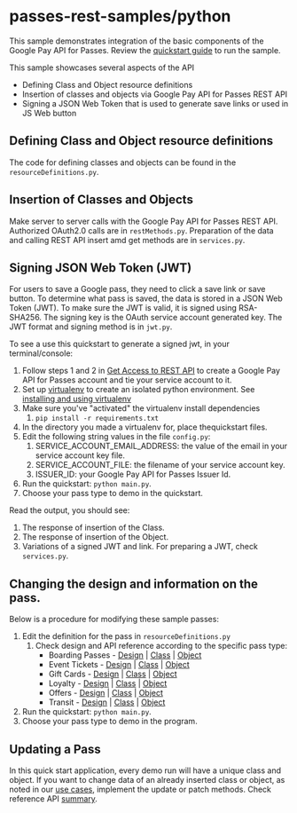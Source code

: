 passes-rest-samples/python
==========================

This sample demonstrates integration of the basic components of the Google Pay API for Passes.  Review the [quickstart guide](https://developers.google.com/pay/save/samples/quickstart-python) to run the sample.

This sample showcases several aspects of the API
* Defining Class and Object resource definitions
* Insertion of classes and objects via Google Pay API for Passes REST API
* Signing a JSON Web Token that is used to generate save links or used in JS Web button

## Defining Class and Object resource definitions
The code for defining classes and objects can be found in the `resourceDefinitions.py`.

## Insertion of Classes and Objects
Make server to server calls with the Google Pay API for Passes REST API. Authorized OAuth2.0 calls are in `restMethods.py`. Preparation of the data and calling REST API insert amd get methods are in `services.py`.

## Signing JSON Web Token (JWT)
For users to save a Google pass, they need to click a save link or save button. To determine what pass is saved, the data is stored in a JSON Web Token (JWT). To make sure the JWT is valid, it is signed using RSA-SHA256. The signing key is the OAuth service account generated key. The JWT format and signing method is in `jwt.py`.

To see a use this quickstart to generate a signed jwt, in your terminal/console:
1. Follow steps 1 and 2 in [Get Access to REST API](https://developers.google.com/pay/passes/guides/get-started/basic-setup/get-access-to-rest-api) to create a Google Pay API for Passes account and tie your service account to it.
1. Set up [virtualenv](https://virtualenv.pypa.io/en/stable/) to create an isolated python environment. See [installing and using virtualenv](https://cloud.google.com/python/setup#installing_and_using_virtualenv)
1. Make sure you've "activated" the virtualenv install dependencies
	1. `pip install -r requirements.txt`
1. In the directory you made a virtualenv for, place thequickstart files.
1. Edit the following string values in the file `config.py`:
	1. SERVICE_ACCOUNT_EMAIL_ADDRESS: the value of the email in your service account key file.
	1. SERVICE_ACCOUNT_FILE: the  filename of your service account key.
	1. ISSUER_ID: your Google Pay API for Passes Issuer Id.
1. Run  the quickstart: `python main.py`.
1. Choose your pass type to demo in the quickstart.

Read the output, you should see:
1. The response of insertion of the Class.
1. The response of insertion of the Object.
1. Variations of a signed JWT and link. For preparing a JWT, check `services.py`.

## Changing the design and information on the pass.
Below is a procedure for modifying these sample passes:

1. Edit the definition for the pass in `resourceDefinitions.py`
	1. Check design and API reference according to the specific pass type:
		* Boarding Passes - [Design](https://developers.google.com/pay/passes/guides/pass-verticals/boarding-passes/design)
		| [Class](https://developers.google.com/pay/passes/reference/v1/flightclass/insert) 
		| [Object](https://developers.google.com/pay/passes/reference/v1/flightobject/insert)
		* Event Tickets - [Design](https://developers.google.com/pay/passes/guides/pass-verticals/event-tickets/design)
		| [Class](https://developers.google.com/pay/passes/reference/v1/eventticketclass/insert) 
		| [Object](https://developers.google.com/pay/passes/reference/v1/eventticketobject/insert)
		* Gift Cards - [Design](https://developers.google.com/pay/passes/guides/pass-verticals/gift-cards/design) 
		| [Class](https://developers.google.com/pay/passes/reference/v1/giftcardclass/insert) 
		| [Object](https://developers.google.com/pay/passes/reference/v1/giftcardobject/insert)
		* Loyalty - [Design](https://developers.google.com/pay/passes/guides/pass-verticals/loyalty/design)
		| [Class](https://developers.google.com/pay/passes/reference/v1/loyaltyclass/insert) 
		| [Object](https://developers.google.com/pay/passes/reference/v1/loyaltyobject/insert)
		* Offers - [Design](https://developers.google.com/pay/passes/guides/pass-verticals/boarding-passes/design)
		| [Class](https://developers.google.com/pay/passes/reference/v1/offerclass/insert) 
		| [Object](https://developers.google.com/pay/passes/reference/v1/offerobject/insert)
		* Transit - [Design](https://developers.google.com/pay/passes/guides/pass-verticals/transit-passes/design)
		| [Class](https://developers.google.com/pay/passes/reference/v1/transitclass/insert) 
		| [Object](https://developers.google.com/pay/passes/reference/v1/transitobject/insert)
1. Run  the quickstart: `python main.py`.
1. Choose your pass type to demo in the program.

## Updating a Pass
In this quick start application, every demo run will have a unique class and object. If you want to change data of an already inserted class or object, as noted in our [use cases](https://developers.google.com/pay/passes/guides/get-started/implementing-the-api/engage-through-google-pay), implement the update or patch methods. Check reference API [summary](https://developers.google.com/pay/passes/rest).

